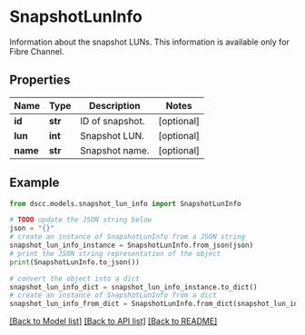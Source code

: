 # SnapshotLunInfo

Information about the snapshot LUNs. This information is available only for Fibre Channel.

## Properties

Name | Type | Description | Notes
------------ | ------------- | ------------- | -------------
**id** | **str** | ID of snapshot. | [optional] 
**lun** | **int** | Snapshot LUN. | [optional] 
**name** | **str** | Snapshot name. | [optional] 

## Example

```python
from dscc.models.snapshot_lun_info import SnapshotLunInfo

# TODO update the JSON string below
json = "{}"
# create an instance of SnapshotLunInfo from a JSON string
snapshot_lun_info_instance = SnapshotLunInfo.from_json(json)
# print the JSON string representation of the object
print(SnapshotLunInfo.to_json())

# convert the object into a dict
snapshot_lun_info_dict = snapshot_lun_info_instance.to_dict()
# create an instance of SnapshotLunInfo from a dict
snapshot_lun_info_from_dict = SnapshotLunInfo.from_dict(snapshot_lun_info_dict)
```
[[Back to Model list]](../README.md#documentation-for-models) [[Back to API list]](../README.md#documentation-for-api-endpoints) [[Back to README]](../README.md)


